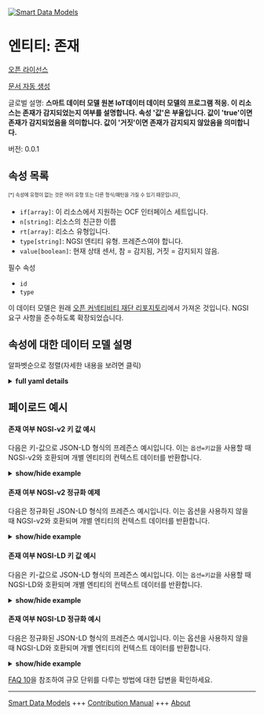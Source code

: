 <!-- 10-Header -->  
[![Smart Data Models](https://smartdatamodels.org/wp-content/uploads/2022/01/SmartDataModels_logo.png "Logo")](https://smartdatamodels.org)  
엔티티: 존재  
=======<!-- /10-Header -->  
<!-- 15-License -->  
[오픈 라이선스](https://github.com/smart-data-models//dataModel.OCF/blob/master/Presence/LICENSE.md)  
[문서 자동 생성](https://docs.google.com/presentation/d/e/2PACX-1vTs-Ng5dIAwkg91oTTUdt8ua7woBXhPnwavZ0FxgR8BsAI_Ek3C5q97Nd94HS8KhP-r_quD4H0fgyt3/pub?start=false&loop=false&delayms=3000#slide=id.gb715ace035_0_60)  
<!-- /15-License -->  
<!-- 20-Description -->  
글로벌 설명: **스마트 데이터 모델 원본 IoT데이터 데이터 모델의 프로그램 적응. 이 리소스는 존재가 감지되었는지 여부를 설명합니다. 속성 '값'은 부울입니다. 값이 'true'이면 존재가 감지되었음을 의미합니다. 값이 '거짓'이면 존재가 감지되지 않았음을 의미합니다.**  
버전: 0.0.1  
<!-- /20-Description -->  
<!-- 30-PropertiesList -->  

## 속성 목록  

<sup><sub>[*] 속성에 유형이 없는 것은 여러 유형 또는 다른 형식/패턴을 가질 수 있기 때문입니다</sub></sup>.  
- `if[array]`: 이 리소스에서 지원하는 OCF 인터페이스 세트입니다.  - `n[string]`: 리소스의 친근한 이름  - `rt[array]`: 리소스 유형입니다.  - `type[string]`: NGSI 엔티티 유형. 프레즌스여야 합니다.  - `value[boolean]`: 현재 상태 센서, 참 = 감지됨, 거짓 = 감지되지 않음.  <!-- /30-PropertiesList -->  
<!-- 35-RequiredProperties -->  
필수 속성  
- `id`  - `type`  <!-- /35-RequiredProperties -->  
<!-- 40-RequiredProperties -->  
이 데이터 모델은 원래 [오픈 커넥티비티 재단 리포지토리](https://github.com/openconnectivityfoundation/IoTDataModels)에서 가져온 것입니다. NGSI 요구 사항을 준수하도록 확장되었습니다.  
<!-- /40-RequiredProperties -->  
<!-- 50-DataModelHeader -->  
## 속성에 대한 데이터 모델 설명  
알파벳순으로 정렬(자세한 내용을 보려면 클릭)  
<!-- /50-DataModelHeader -->  
<!-- 60-ModelYaml -->  
<details><summary><strong>full yaml details</strong></summary>    
```yaml  
Presence:    
  description: Smart Data Models Program adaptation of the original IoTData data Models. This Resource describes whether presence has been sensed or not. The Property 'value' is a boolean. A value of 'true' means that presence has been sensed. A value of 'false' means that presence not been sensed.    
  properties:    
    if:    
      description: The OCF Interface set supported by this Resource.    
      items:    
        enum:    
          - oic.if.s    
          - oic.if.baseline    
        type: string    
      minItems: 2    
      readOnly: true    
      type: array    
      uniqueItems: true    
      x-ngsi:    
        type: Property    
    n:    
      description: Friendly name of the Resource    
      maxLength: 64    
      readOnly: true    
      type: string    
      x-ngsi:    
        type: Property    
    rt:    
      description: The Resource Type.    
      items:    
        enum:    
          - oic.r.sensor.presence    
        maxLength: 64    
        type: string    
      minItems: 1    
      readOnly: true    
      type: array    
      uniqueItems: true    
      x-ngsi:    
        type: Property    
    type:    
      description: NGSI entity type. It has to be Presence    
      enum:    
        - Presence    
      type: string    
      x-ngsi:    
        type: Property    
    value:    
      description: 'The presences sensor, true = precense sensed, false = precensenot sensed.'    
      readOnly: true    
      type: boolean    
      x-ngsi:    
        type: Property    
  required:    
    - id    
    - type    
  type: object    
  x-derived-from: https://github.com/OpenInterConnect/IoTDataModels/blob/master/PresenceResURI.swagger.json    
  x-disclaimer: 'Redistribution and use in source and binary forms, with or without modification, are permitted  provided that the license conditions are met. Copyleft (c) 2022 Contributors to Smart Data Models Program'    
  x-license-url: https://github.com/smart-data-models/dataModel.OCF/blob/master/Presence/LICENSE.md    
  x-model-schema: https://smart-data-models.github.io/dataModel.IoTDataModels/Presence/schema.json    
  x-model-tags: OCF    
  x-version: 0.0.1    
```  
</details>    
<!-- /60-ModelYaml -->  
<!-- 70-MiddleNotes -->  
<!-- /70-MiddleNotes -->  
<!-- 80-Examples -->  
## 페이로드 예시  
#### 존재 여부 NGSI-v2 키 값 예시  
다음은 키-값으로 JSON-LD 형식의 프레즌스 예시입니다. 이는 `옵션=키값`을 사용할 때 NGSI-v2와 호환되며 개별 엔티티의 컨텍스트 데이터를 반환합니다.  
<details><summary><strong>show/hide example</strong></summary>    
```json  
{  
  "id": "urn:ngsi-ld:Presence:id:JLTW:38479281",  
  "dateCreated": "1997-05-02T20:22:06Z",  
  "dateModified": "1979-07-21T14:01:17Z",  
  "source": "Away manage mouth instead. Benefit improve and seat real choose. Shake he many range imagine program.",  
  "name": "Under water less. Student question page develop focus whose factor. Move little stay really.",  
  "alternateName": "Hear hope need dream read too. Year a and team detail. Call owner recent certain plant everybody sign.",  
  "description": "Project almost political than section. Professional artist him six.",  
  "dataProvider": "My off around fear.",  
  "owner": [  
    "urn:ngsi-ld:Presence:items:WEHM:58203570",  
    "urn:ngsi-ld:Presence:items:OKMR:47628130"  
  ],  
  "seeAlso": [  
    "urn:ngsi-ld:Presence:items:XLNT:17090672",  
    "urn:ngsi-ld:Presence:items:NKKA:82599000"  
  ],  
  "location": {  
    "type": "Point",  
    "coordinates": [  
      -77.9042455,  
      -139.298575  
    ]  
  },  
  "address": {  
    "streetAddress": "Generation be color conference issue quickly human. Next study role example.",  
    "addressLocality": "It social level nor. It stand support then lot this forget. Ok moment financial rich hard.",  
    "addressRegion": "Few form radio industry head understand. Individual ten commercial easy understand pull good mouth. Dog wife bar ever consider in pull.",  
    "addressCountry": "Local model customer baby similar senior suggest. Religious coach responsibility major. Recognize say play right create name. Television seat somebody investment small to ball.",  
    "postalCode": "Strategy bar inside respond. Environmental major hope wear certain human make. Institution cause anything smile body structure impact.",  
    "postOfficeBoxNumber": "Congress great operation experience manager assume capital. Stay parent room other. Positive amount nation hope heart wait."  
  },  
  "areaServed": "Care perform into relationship check remain. Financial line item end. Store law produce. Total data expect both sound."  
}  
```  
</details>  
#### 존재 여부 NGSI-v2 정규화 예제  
다음은 정규화된 JSON-LD 형식의 프레즌스 예시입니다. 이는 옵션을 사용하지 않을 때 NGSI-v2와 호환되며 개별 엔티티의 컨텍스트 데이터를 반환합니다.  
<details><summary><strong>show/hide example</strong></summary>    
```json  
{  
  "id": {  
    "type": "string",  
    "value": "urn:ngsi-ld:Presence:id:JLTW:38479281"  
  },  
  "dateCreated": {  
    "format": "date-time",  
    "type": "string",  
    "value": "1997-05-02T20:22:06Z"  
  },  
  "dateModified": {  
    "format": "date-time",  
    "type": "string",  
    "value": "1979-07-21T14:01:17Z"  
  },  
  "source": {  
    "type": "string",  
    "value": "Away manage mouth instead. Benefit improve and seat real choose. Shake he many range imagine program."  
  },  
  "name": {  
    "type": "string",  
    "value": "Under water less. Student question page develop focus whose factor. Move little stay really."  
  },  
  "alternateName": {  
    "type": "string",  
    "value": "Hear hope need dream read too. Year a and team detail. Call owner recent certain plant everybody sign."  
  },  
  "description": {  
    "type": "string",  
    "value": "Project almost political than section. Professional artist him six."  
  },  
  "dataProvider": {  
    "type": "string",  
    "value": "My off around fear."  
  },  
  "owner": {  
    "type": "array",  
    "value": [  
      "urn:ngsi-ld:Presence:items:WEHM:58203570",  
      "urn:ngsi-ld:Presence:items:OKMR:47628130"  
    ]  
  },  
  "seeAlso": {  
    "type": "array",  
    "value": [  
      "urn:ngsi-ld:Presence:items:XLNT:17090672",  
      "urn:ngsi-ld:Presence:items:NKKA:82599000"  
    ]  
  },  
  "location": {  
    "type": "object",  
    "value": {  
      "type": "Point",  
      "coordinates": [  
        -77.9042455,  
        -139.298575  
      ]  
    }  
  },  
  "address": {  
    "type": "object",  
    "value": {  
      "streetAddress": "Generation be color conference issue quickly human. Next study role example.",  
      "addressLocality": "It social level nor. It stand support then lot this forget. Ok moment financial rich hard.",  
      "addressRegion": "Few form radio industry head understand. Individual ten commercial easy understand pull good mouth. Dog wife bar ever consider in pull.",  
      "addressCountry": "Local model customer baby similar senior suggest. Religious coach responsibility major. Recognize say play right create name. Television seat somebody investment small to ball.",  
      "postalCode": "Strategy bar inside respond. Environmental major hope wear certain human make. Institution cause anything smile body structure impact.",  
      "postOfficeBoxNumber": "Congress great operation experience manager assume capital. Stay parent room other. Positive amount nation hope heart wait."  
    }  
  },  
  "areaServed": {  
    "type": "string",  
    "value": "Care perform into relationship check remain. Financial line item end. Store law produce. Total data expect both sound."  
  }  
}  
```  
</details>  
#### 존재 여부 NGSI-LD 키 값 예시  
다음은 키-값으로 JSON-LD 형식의 프레즌스 예시입니다. 이는 `옵션=키값`을 사용할 때 NGSI-LD와 호환되며 개별 엔티티의 컨텍스트 데이터를 반환합니다.  
<details><summary><strong>show/hide example</strong></summary>    
```json  
{  
    "id": "urn:ngsi-ld:Presence:id:JLTW:38479281",  
    "dateCreated": "1997-05-02T20:22:06Z",  
    "dateModified": "1979-07-21T14:01:17Z",  
    "source": "Away manage mouth instead. Benefit improve and seat real choose. Shake he many range imagine program.",  
    "name": "Under water less. Student question page develop focus whose factor. Move little stay really.",  
    "alternateName": "Hear hope need dream read too. Year a and team detail. Call owner recent certain plant everybody sign.",  
    "description": "Project almost political than section. Professional artist him six.",  
    "dataProvider": "My off around fear.",  
    "owner": [  
        "urn:ngsi-ld:Presence:items:WEHM:58203570",  
        "urn:ngsi-ld:Presence:items:OKMR:47628130"  
    ],  
    "seeAlso": [  
        "urn:ngsi-ld:Presence:items:XLNT:17090672",  
        "urn:ngsi-ld:Presence:items:NKKA:82599000"  
    ],  
    "location": {  
        "type": "Point",  
        "coordinates": [  
            -77.9042455,  
            -139.298575  
        ]  
    },  
    "address": {  
        "streetAddress": "Generation be color conference issue quickly human. Next study role example.",  
        "addressLocality": "It social level nor. It stand support then lot this forget. Ok moment financial rich hard.",  
        "addressRegion": "Few form radio industry head understand. Individual ten commercial easy understand pull good mouth. Dog wife bar ever consider in pull.",  
        "addressCountry": "Local model customer baby similar senior suggest. Religious coach responsibility major. Recognize say play right create name. Television seat somebody investment small to ball.",  
        "postalCode": "Strategy bar inside respond. Environmental major hope wear certain human make. Institution cause anything smile body structure impact.",  
        "postOfficeBoxNumber": "Congress great operation experience manager assume capital. Stay parent room other. Positive amount nation hope heart wait."  
    },  
    "areaServed": "Care perform into relationship check remain. Financial line item end. Store law produce. Total data expect both sound.",  
    "@context": [  
        "https://smartdatamodels.org/context.jsonld",  
        "https://raw.githubusercontent.com/smart-data-models/dataModel.OCF/master/context.jsonld"  
    ]  
}  
```  
</details>  
#### 존재 여부 NGSI-LD 정규화 예시  
다음은 정규화된 JSON-LD 형식의 프레즌스 예시입니다. 이는 옵션을 사용하지 않을 때 NGSI-LD와 호환되며 개별 엔티티의 컨텍스트 데이터를 반환합니다.  
<details><summary><strong>show/hide example</strong></summary>    
```json  
{  
    "id": "urn:ngsi-ld:Presence:id:HOZJ:52421725",  
    "dateCreated": {  
        "type": "Property",  
        "value": {  
            "@type": "DateTime",  
            "@value": "1977-07-31T22:23:39Z"  
        }  
    },  
    "dateModified": {  
        "type": "Property",  
        "value": {  
            "@type": "DateTime",  
            "@value": "1977-07-07T03:50:10Z"  
        }  
    },  
    "source": {  
        "type": "Property",  
        "value": "Year account notice relationship behind reason."  
    },  
    "name": {  
        "type": "Property",  
        "value": "Hear daughter indeed station paper find. Field strategy down much sport character program."  
    },  
    "alternateName": {  
        "type": "Property",  
        "value": "Leader environmental throw order power east fish. Group agree camera their draw personal even. Movement true though stage audience clear."  
    },  
    "description": {  
        "type": "Property",  
        "value": "Music same authority simple age suddenly. Ball yeah much himself employee finally."  
    },  
    "dataProvider": {  
        "type": "Property",  
        "value": "Study reason security loss often especially."  
    },  
    "owner": {  
        "type": "Property",  
        "value": [  
            "urn:ngsi-ld:Presence:items:SXTP:56856707",  
            "urn:ngsi-ld:Presence:items:OXIC:88608101"  
        ]  
    },  
    "seeAlso": {  
        "type": "Property",  
        "value": [  
            "urn:ngsi-ld:Presence:items:WGDM:46942839"  
        ]  
    },  
    "location": {  
        "type": "Property",  
        "value": {  
            "type": "Point",  
            "coordinates": [  
                -33.2143295,  
                106.859226  
            ]  
        }  
    },  
    "address": {  
        "type": "Property",  
        "value": {  
            "streetAddress": "Evening door data stand positive kind. Discover eye story let throw sometimes natural. Wear matter cultural risk grow.",  
            "addressLocality": "Vote face hospital baby program door. Green wide benefit last spring believe single.",  
            "addressRegion": "Pass but produce make address debate. Imagine third research if somebody defense instead. Former production vote cover wife develop strategy.",  
            "addressCountry": "Stage understand first give one less bad. Fine machine expect although.",  
            "postalCode": "Site ok chance question water Republican it. Also so down stuff. Actually soldier behavior three trip certain simply father. Half mouth kitchen strategy.",  
            "postOfficeBoxNumber": "Which various woman a wish."  
        }  
    },  
    "areaServed": {  
        "type": "Property",  
        "value": "Radio lay president this matter theory. Box per site call. Respond manager hundred interview choice purpose."  
    },  
    "@context": [  
        "https://smartdatamodels.org/context.jsonld",  
        "https://raw.githubusercontent.com/smart-data-models/dataModel.OCF/master/context.jsonld"  
    ]  
}  
```  
</details><!-- /80-Examples -->  
<!-- 90-FooterNotes -->  
<!-- /90-FooterNotes -->  
<!-- 95-Units -->  
[FAQ 10](https://smartdatamodels.org/index.php/faqs/)을 참조하여 규모 단위를 다루는 방법에 대한 답변을 확인하세요.  
<!-- /95-Units -->  
<!-- 97-LastFooter -->  
---  
[Smart Data Models](https://smartdatamodels.org) +++ [Contribution Manual](https://bit.ly/contribution_manual) +++ [About](https://bit.ly/Introduction_SDM)<!-- /97-LastFooter -->  
